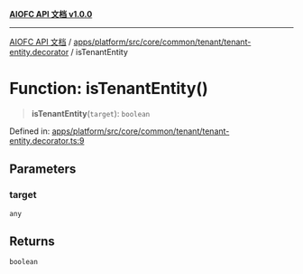 [**AIOFC API 文档 v1.0.0**](../../../../../../../../README.md)

***

[AIOFC API 文档](../../../../../../../../modules.md) / [apps/platform/src/core/common/tenant/tenant-entity.decorator](../README.md) / isTenantEntity

# Function: isTenantEntity()

> **isTenantEntity**(`target`): `boolean`

Defined in: [apps/platform/src/core/common/tenant/tenant-entity.decorator.ts:9](https://github.com/aiofc-nx/aiofc-server-20250113/blob/c42968e9d610c830827b0ce80268360670d99c8b/apps/platform/src/core/common/tenant/tenant-entity.decorator.ts#L9)

## Parameters

### target

`any`

## Returns

`boolean`
